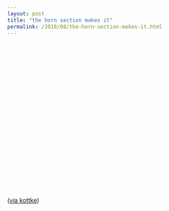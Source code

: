 ```yaml
---
layout: post
title: "the horn section makes it"
permalink: /2010/08/the-horn-section-makes-it.html
---
```


<p>
<object height="340" type="application/futuresplash" width="560">
<param name="movie" value="http://www.youtube.com/v/ZK6VILyHVDE&amp;hl=en_US&amp;fs=1?rel=0&amp;hd=1" />
<param name="allowFullScreen" value="true" />
<param name="allowscriptaccess" value="always" /><embed allowfullscreen="true" allowscriptaccess="always" height="340" src="https://www.youtube.com/v/ZK6VILyHVDE&amp;hl=en_US&amp;fs=1?rel=0&amp;hd=1" type="application/futuresplash" width="560" />
</object>
</p>
<p>(<a href="http://kottke.org/10/08/good-music-sounds-good">via kottke</a>)</p>


